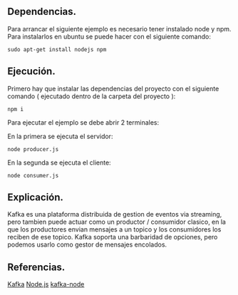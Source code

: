 ## Dependencias.

Para arrancar el siguiente ejemplo es necesario tener instalado node y npm.
Para instalarlos en ubuntu se puede hacer con el siguiente comando:

    sudo apt-get install nodejs npm

## Ejecución.

Primero hay que instalar las dependencias del proyecto con el siguiente comando ( ejecutado dentro de la carpeta del proyecto ):

    npm i

Para ejecutar el ejemplo se debe abrir 2 terminales:

En la primera se ejecuta el servidor:

    node producer.js

En la segunda se ejecuta el cliente:
  
    node consumer.js

## Explicación.

Kafka es una plataforma distribuida de gestion de eventos via streaming, pero tambien puede actuar como un productor / consumidor clasico, en la que los productores envian mensajes a un topico y los consumidores los reciben de ese topico. Kafka soporta una barbaridad de opciones, pero podemos usarlo como gestor de mensajes encolados.

## Referencias.

[Kafka](https://kafka.apache.org/)
[Node.js](https://nodejs.org/es/)
[kafka-node](https://www.npmjs.com/package/kafka-node)
